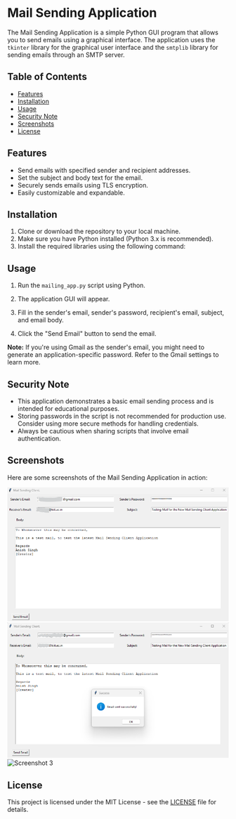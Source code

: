# Mail Sending Application

The Mail Sending Application is a simple Python GUI program that allows you to send emails using a graphical interface. The application uses the `tkinter` library for the graphical user interface and the `smtplib` library for sending emails through an SMTP server.

## Table of Contents

- [Features](#features)
- [Installation](#installation)
- [Usage](#usage)
- [Security Note](#security-note)
- [Screenshots](#screenshots)
- [License](#license)

## Features

- Send emails with specified sender and recipient addresses.
- Set the subject and body text for the email.
- Securely sends emails using TLS encryption.
- Easily customizable and expandable.

## Installation

1. Clone or download the repository to your local machine.
2. Make sure you have Python installed (Python 3.x is recommended).
3. Install the required libraries using the following command:


## Usage

1. Run the `mailing_app.py` script using Python.

2. The application GUI will appear.
3. Fill in the sender's email, sender's password, recipient's email, subject, and email body.
4. Click the "Send Email" button to send the email.

**Note:** If you're using Gmail as the sender's email, you might need to generate an application-specific password. Refer to the Gmail settings to learn more.

## Security Note

- This application demonstrates a basic email sending process and is intended for educational purposes.
- Storing passwords in the script is not recommended for production use. Consider using more secure methods for handling credentials.
- Always be cautious when sharing scripts that involve email authentication.

## Screenshots

Here are some screenshots of the Mail Sending Application in action:

![Screenshot 1](screenshots/screenshot-0.png)
<br> 
![Screenshot 2](screenshots/screenshot-1.png)
<br>
![Screenshot 3](screenshots/screenshot-2.png)

## License

This project is licensed under the MIT License - see the [LICENSE](LICENSE) file for details.
